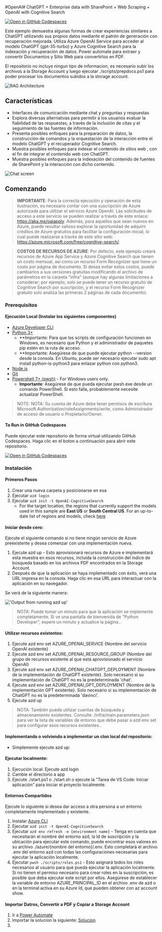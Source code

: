 #OpenAI# ChatGPT + Enterprise data with SharePoint + Web Scraping + OpenAI with Cognitive Search

[![Open in GitHub Codespaces](https://img.shields.io/static/v1?style=for-the-badge&label=GitHub+Codespaces&message=Open&color=brightgreen&logo=github)](https://github.com/codespaces/new?hide_repo_select=true&ref=main&repo=599293758&machine=standardLinux32gb&devcontainer_path=.devcontainer%2Fdevcontainer.json&location=WestUs2)

Este ejemplo demuestra algunas formas de crear experiencias similares a ChatGPT utilizando sus propios datos mediante el patrón de generación con recuperación mejorada. Utiliza Azure OpenAI Service para acceder al modelo ChatGPT (gpt-35-turbo) y Azure Cognitive Search para la indexación y recuperación de datos. Power automate para extraer y convertir Documentos y Sitio Web para convertirlos en PDF.

El repositorio no incluye ningun tipo de informacion, es necesario subir los archivos a la Storage Account y luego ejecutar ./scripts/prepdocs.ps1 para poder procesar los documentos subidos a la storage account.

![RAG Architecture](docs/appcomponents.png)

## Características

* Interfaces de comunicación mediante chat y preguntas y respuestas
* Explora diversas alternativas para permitir a los usuarios evaluar la fiabilidad de las respuestas, a través de la inclusión de citas y el seguimiento de las fuentes de información.
* Presenta posibles enfoques para la preparación de datos, la construcción de comandos y la orquestación de la interacción entre el modelo ChatGPT y el recuperador Cognitive Search.
* Muestra posibles enfoques para indexar el contenido de sitios web , con el fin de integrar el contenido web con ChatGPT.
* Muestra posibles enfoques para la indexación del contenido de fuentes de SharePoint y la interacción con dicho contenido.

![Chat screen](docs/chatscreen.png)

## Comenzando

> **IMPORTANTE**: Para la correcta ejecución y operación de esta ilustración, es necesario contar con una suscripción de Azure autorizada para utilizar el servicio Azure OpenAI. Las solicitudes de acceso a este servicio se pueden realizar a través de este enlace: https://aka.ms/oaiapply. Además, para aquellos que sean nuevos en Azure, puede resultar valioso explorar la oportunidad de adquirir créditos de Azure gratuitos para facilitar la configuración inicial, lo cual puede realizarse a través de este sitio web: https://azure.microsoft.com/free/cognitive-search/.

> **COSTOS DE RECURSOS DE AZURE**: Por defecto, este ejemplo creará recursos de Azure App Service y Azure Cognitive Search que tienen un costo mensual, así como un recurso Form Recognizer que tiene un costo por página de documento. Si desea evitar estos costos, puede cambiarlos a sus versiones gratuitas modificando el archivo de parámetros en la carpeta "infra" (aunque hay algunas limitaciones a considerar; por ejemplo, solo se puede tener un recurso gratuito de Cognitive Search por suscripción, y el recurso Form Recognizer gratuito solo analiza las primeras 2 páginas de cada documento).


### Prerequisitos

#### Ejecución Local (Instalar los siguientes componentes)
- [Azure Developer CLI](https://aka.ms/azure-dev/install)
- [Python 3+](https://www.python.org/downloads/)
    - **Importante: Para que los scripts de configuración funcionen en Windows, es necesario que Python y el administrador de paquetes pip estén en la ruta de acceso.
    - **Importante: Asegúrese de que puede ejecutar python --version desde la consola. En Ubuntu, puede ser necesario ejecutar sudo apt install python-is-python3 para enlazar python con python3.
- [Node.js](https://nodejs.org/en/download/)
- [Git](https://git-scm.com/downloads)
- [Powershell 7+ (pwsh)](https://github.com/powershell/powershell) - For Windows users only.
   - **Importante**: Asegúrese de que pueda ejecutar pwsh.exe desde un comando PowerShell. Si esto falla, probablemente necesite actualizar PowerShell.

>NOTE: NOTA: Su cuenta de Azure debe tener permisos de escritura Microsoft.Authorization/roleAssignments/write, como Administrador de acceso de usuario o Propietario/Owner.  

#### To Run in GitHub Codespaces

Puede ejecutar este repositorio de forma virtual utilizando GitHub Codespaces. Haga clic en el boton a continuación para abrir este repositorio.

[![Open in GitHub Codespaces](https://img.shields.io/static/v1?style=for-the-badge&label=GitHub+Codespaces&message=Open&color=brightgreen&logo=github)](https://github.com/codespaces/new?hide_repo_select=true&ref=main&repo=599293758&machine=standardLinux32gb&devcontainer_path=.devcontainer%2Fdevcontainer.json&location=WestUs2)



### Instalación 

#### Primeros Pasos

1. Crear una nueva carpeta y posicionarse en esa
1. Ejecutar `azd login`
1. Ejecutar `azd init -t OpenAI-CognitiveSearch`
    * For the target location, the regions that currently support the models used in this sample are **East US** or **South Central US**. For an up-to-date list of regions and models, check [here](https://learn.microsoft.com/en-us/azure/cognitive-services/openai/concepts/models)

#### Iniciar desde cero:

Ejecute el siguiente comando si no tiene ningún servicio de Azure preexistente y desea comenzar con una implementación nueva.

1. Ejecute azd up - Esto aprovisionará recursos de Azure e implementará esta muestra en esos recursos, incluida la construcción del índice de búsqueda basado en los archivos PDF encontrados en la Storage Account.
1. Después de que la aplicación se haya implementado con éxito, verá una URL impresa en la consola. Haga clic en esa URL para interactuar con la aplicación en su navegador.  

Se verá de la siguiente manera:

!['Output from running azd up'](assets/endpoint.png)
    

> NOTA: Puede tomar un minuto para que la aplicación se implemente completamente. Si ve una pantalla de bienvenida de "Python Developer", espere un minuto y actualice la página..

#### Utilizar recursos existentes:

1. Ejecute azd env set AZURE_OPENAI_SERVICE {Nombre del servicio OpenAI existente}
2. Ejecute azd env set AZURE_OPENAI_RESOURCE_GROUP {Nombre del grupo de recursos existente al que está aprovisionado el servicio OpenAI}
3. Ejecute azd env set AZURE_OPENAI_CHATGPT_DEPLOYMENT {Nombre de la implementación de ChatGPT existente}. Solo necesario si su implementación de ChatGPT no es la predeterminada 'chat'.
4. Ejecute azd env set AZURE_OPENAI_GPT_DEPLOYMENT {Nombre de la implementación GPT existente}. Solo necesario si su implementación de ChatGPT no es la predeterminada 'davinci'.
5. Ejecute azd up

> NOTA: También puede utilizar cuentas de búsqueda y almacenamiento existentes. Consulte ./infra/main.parameters.json para ver la lista de variables de entorno que debe pasar a azd env set para configurar esos recursos existentes..

#### Implementando o volviendo a implementar un clon local del repositorio:
* Simplemente ejecute azd up:

#### Ejecutar localmente:
1. Ejecución local: Ejecute azd login
2. Cambie el directorio a app
3. Ejecute ./start.ps1 o ./start.sh o ejecute la "Tarea de VS Code: Iniciar aplicación" para iniciar el proyecto localmente.

#### Entornos Compartidos

Ejecute lo siguiente si desea dar acceso a otra persona a un entorno completamente implementado y existente.

1. Instalar [Azure CLI](https://learn.microsoft.com/cli/azure/install-azure-cli)
2. Ejecutar `azd init -t OpenAI-CognitiveSearch`
3. Ejecutar `azd env refresh -e {environment name}` - Tenga en cuenta que necesitarán el nombre del entorno azd, la Id de suscripción y la ubicación para ejecutar este comando; puede encontrar esos valores en su archivo ./azure/{nombre del entorno}/.env. Esto completará el archivo .env del entorno azd con todas las configuraciones necesarias para ejecutar la aplicación localmente.
4. Ejecutar `pwsh ./scripts/roles.ps1` - Esto asignará todos los roles necesarios al usuario para que pueda ejecutar la aplicación localmente. Si no tienen el permiso necesario para crear roles en la suscripción, es posible que deba ejecutar este script por ellos. Asegúrese de establecer la variable de entorno AZURE_PRINCIPAL_ID en el archivo .env de azd o en la terminal activa en su Azure Id, que pueden obtener con az account show.

#### Importar Datros, Convertir a PDF y Copíar a Storage Account

1. Ir a [Power Automate](https://make.powerautomate.com)
2. Importar la solucion la siguiente: [Solucion](https://github.com/MsftArg-AI/OpenAI-CognitiveSearch/blob/main/Power%20Automate%20-%20Data%20Extractor/OpenAIDataExtract.zip)
3. 
